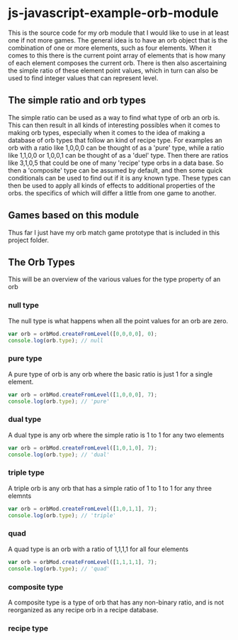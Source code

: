 # js-javascript-example-orb-module

This is the source code for my orb module that I would like to use in at least one if not more games. The general idea is to have an orb object that is the combination of one or more elements, such as four elements. When it comes to this there is the current point array of elements that is how many of each element composes the current orb. There is then also ascertaining the simple ratio of these element point values, which in turn can also be used to find integer values that can represent level. 

## The simple ratio and orb types

The simple ratio can be used as a way to find what type of orb an orb is. This can then result in all kinds of interesting possibles when it comes to making orb types, especially when it comes to the idea of making a database of orb types that follow an kind of recipe type. For examples an orb with a ratio like 1,0,0,0 can be thought of as a 'pure' type, while a ratio like 1,1,0,0 or 1,0,0,1 can be thought of as a 'duel' type. Then there are ratios like 3,1,0,5 that could be one of many 'recipe' type orbs in a data base. So then a 'composite' type can be assumed by default, and then some quick conditionals can be used to find out if it is any known type. These types can then be used to apply all kinds of effects to additional properties of the orbs. the specifics of which will differ a little from one game to another.

## Games based on this module

Thus far I just have my orb match game prototype that is included in this project folder.

## The Orb Types

This will be an overview of the various values for the type property of an orb

### null type

The null type is what happens when all the point values for an orb are zero.

```js
var orb = orbMod.createFromLevel([0,0,0,0], 0);
console.log(orb.type); // null
```

### pure type

A pure type of orb is any orb where the basic ratio is just 1 for a single element.

```js
var orb = orbMod.createFromLevel([1,0,0,0], 7);
console.log(orb.type); // 'pure'
```

### dual type

A dual type is any orb where the simple ratio is 1 to 1 for any two elements

```js
var orb = orbMod.createFromLevel([1,0,1,0], 7);
console.log(orb.type); // 'dual'
```

### triple type

A triple orb is any orb that has a simple ratio of 1 to 1 to 1 for any three elemnts

```js
var orb = orbMod.createFromLevel([1,0,1,1], 7);
console.log(orb.type); // 'triple'
```

### quad

A quad type is an orb with a ratio of 1,1,1,1 for all four elements

```js
var orb = orbMod.createFromLevel([1,1,1,1], 7);
console.log(orb.type); // 'quad'
```

### composite type

A composite type is a type of orb that has any non-binary ratio, and is not reorganized as any recipe orb in a recipe database.

### recipe type

